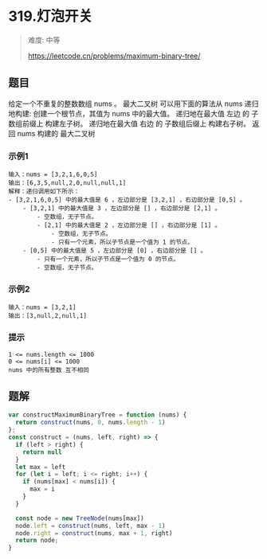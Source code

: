 # 319.灯泡开关
> 难度: 中等
> 
> https://leetcode.cn/problems/maximum-binary-tree/

## 题目
给定一个不重复的整数数组 nums 。 最大二叉树 可以用下面的算法从 nums 递归地构建:
创建一个根节点，其值为 nums 中的最大值。
递归地在最大值 左边 的 子数组前缀上 构建左子树。
递归地在最大值 右边 的 子数组后缀上 构建右子树。
返回 nums 构建的 最大二叉树 

### 示例1
```
输入：nums = [3,2,1,6,0,5]
输出：[6,3,5,null,2,0,null,null,1]
解释：递归调用如下所示：
- [3,2,1,6,0,5] 中的最大值是 6 ，左边部分是 [3,2,1] ，右边部分是 [0,5] 。
    - [3,2,1] 中的最大值是 3 ，左边部分是 [] ，右边部分是 [2,1] 。
        - 空数组，无子节点。
        - [2,1] 中的最大值是 2 ，左边部分是 [] ，右边部分是 [1] 。
            - 空数组，无子节点。
            - 只有一个元素，所以子节点是一个值为 1 的节点。
    - [0,5] 中的最大值是 5 ，左边部分是 [0] ，右边部分是 [] 。
        - 只有一个元素，所以子节点是一个值为 0 的节点。
        - 空数组，无子节点。
```

### 示例2
```
输入：nums = [3,2,1]
输出：[3,null,2,null,1]
```

### 提示
```
1 <= nums.length <= 1000
0 <= nums[i] <= 1000
nums 中的所有整数 互不相同
```

## 题解
```javascript
var constructMaximumBinaryTree = function (nums) {
  return construct(nums, 0, nums.length - 1)
};
const construct = (nums, left, right) => {
  if (left > right) {
    return null
  }
  let max = left
  for (let i = left; i <= right; i++) {
    if (nums[max] < nums[i]) {
      max = i
    }
  }

  const node = new TreeNode(nums[max])
  node.left = construct(nums, left, max - 1)
  node.right = construct(nums, max + 1, right)
  return node;
}
```


